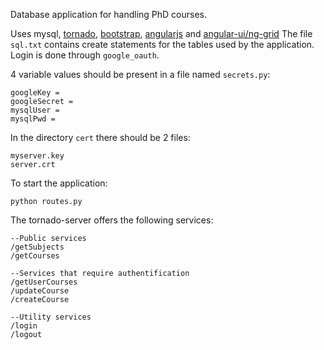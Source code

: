Database application for handling PhD courses.

Uses mysql, [tornado](http://www.tornadoweb.org/en/stable/), [bootstrap](http://getbootstrap.com/), [angularjs](https://angularjs.org/) and [angular-ui/ng-grid](http://ui-grid.info/)
The file ```sql.txt``` contains create statements for the tables used by the application.
Login is done through ```google_oauth```.

4 variable values should be present in a file named ```secrets.py```:
```
googleKey = 
googleSecret = 
mysqlUser = 
mysqlPwd =
```

In the directory ```cert``` there should be 2 files:
```
myserver.key 
server.crt
```

To start the application:
```
python routes.py
```


The tornado-server offers the following services:
```
--Public services
/getSubjects
/getCourses
```

```
--Services that require authentification
/getUserCourses
/updateCourse
/createCourse
```

```
--Utility services
/login
/logout
```

